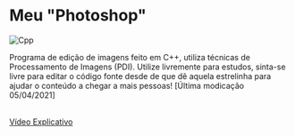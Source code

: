 # Meu "Photoshop"

![Cpp](https://img.shields.io/badge/C%2B%2B-00599C?style=for-the-badge&logo=c%2B%2B&logoColor=white)

Programa de edição de imagens feito em C++, utiliza técnicas de Processamento de Imagens (PDI). Utilize livremente para estudos, sinta-se livre para editar o código fonte desde de que dê aquela estrelinha para ajudar o conteúdo a chegar a mais pessoas!
[Última modicação 05/04/2021]

<br/>
<a href="https://youtu.be/O3cuuI_fp2c" target="_blank">Vídeo Explicativo</a>
